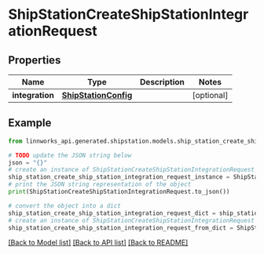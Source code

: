 # ShipStationCreateShipStationIntegrationRequest


## Properties

Name | Type | Description | Notes
------------ | ------------- | ------------- | -------------
**integration** | [**ShipStationConfig**](ShipStationConfig.md) |  | [optional] 

## Example

```python
from linnworks_api.generated.shipstation.models.ship_station_create_ship_station_integration_request import ShipStationCreateShipStationIntegrationRequest

# TODO update the JSON string below
json = "{}"
# create an instance of ShipStationCreateShipStationIntegrationRequest from a JSON string
ship_station_create_ship_station_integration_request_instance = ShipStationCreateShipStationIntegrationRequest.from_json(json)
# print the JSON string representation of the object
print(ShipStationCreateShipStationIntegrationRequest.to_json())

# convert the object into a dict
ship_station_create_ship_station_integration_request_dict = ship_station_create_ship_station_integration_request_instance.to_dict()
# create an instance of ShipStationCreateShipStationIntegrationRequest from a dict
ship_station_create_ship_station_integration_request_from_dict = ShipStationCreateShipStationIntegrationRequest.from_dict(ship_station_create_ship_station_integration_request_dict)
```
[[Back to Model list]](../README.md#documentation-for-models) [[Back to API list]](../README.md#documentation-for-api-endpoints) [[Back to README]](../README.md)


